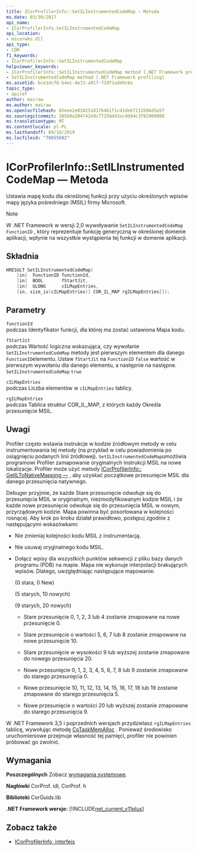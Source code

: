```yaml
---
title: ICorProfilerInfo::SetILInstrumentedCodeMap — Metoda
ms.date: 03/30/2017
api_name:
- ICorProfilerInfo.SetILInstrumentedCodeMap
api_location:
- mscorwks.dll
api_type:
- COM
f1_keywords:
- ICorProfilerInfo::SetILInstrumentedCodeMap
helpviewer_keywords:
- ICorProfilerInfo::SetILInstrumentedCodeMap method [.NET Framework profiling]
- SetILInstrumentedCodeMap method [.NET Framework profiling]
ms.assetid: bce1dcf8-b4ec-4e73-a917-f2df1ad49c8a
topic_type:
- apiref
author: mairaw
ms.author: mairaw
ms.openlocfilehash: 65eee2e834251817b461f1cd1debf212696d5a5f
ms.sourcegitcommit: 205b9a204742e9c77256d43ac9d94c3f82909808
ms.translationtype: MT
ms.contentlocale: pl-PL
ms.lasthandoff: 09/10/2019
ms.locfileid: "70855692"
---
```

# <a name="icorprofilerinfosetilinstrumentedcodemap-method"></a>ICorProfilerInfo::SetILInstrumentedCodeMap — Metoda

Ustawia mapę kodu dla określonej funkcji przy użyciu określonych wpisów mapy języka pośredniego (MSIL) firmy Microsoft.

> [!NOTE]
> W .NET Framework w wersji 2,0 wywoływanie `SetILInstrumentedCodeMap` `FunctionID` , który reprezentuje funkcję generyczną w określonej domenie aplikacji, wpłynie na wszystkie wystąpienia tej funkcji w domenie aplikacji.

## <a name="syntax"></a>Składnia

```cpp
HRESULT SetILInstrumentedCodeMap(
    [in]  FunctionID functionId,
    [in]  BOOL       fStartJit,
    [in]  ULONG      cILMapEntries,
    [in, size_is(cILMapEntries)] COR_IL_MAP rgILMapEntries[]);
```

## <a name="parameters"></a>Parametry

`functionId`\
podczas Identyfikator funkcji, dla której ma zostać ustawiona Mapa kodu.

`fStartJit`\
podczas Wartość logiczna wskazująca, czy wywołanie `SetILInstrumentedCodeMap` metody jest pierwszym elementem dla danego `FunctionID`elementu. Ustaw `fStartJit` na `FunctionID` `false` wartość w pierwszym wywołaniu dla danego elementu, a następnie na następne. `SetILInstrumentedCodeMap` `true`

`cILMapEntries`\
podczas Liczba elementów w `cILMapEntries` tablicy.

`rgILMapEntries`\
podczas Tablica struktur COR_IL_MAP, z których każdy Określa przesunięcie MSIL.

## <a name="remarks"></a>Uwagi

Profiler często wstawia instrukcje w kodzie źródłowym metody w celu instrumentowania tej metody (na przykład w celu powiadomienia po osiągnięciu podanych linii źródłowej). `SetILInstrumentedCodeMap`umożliwia programowi Profiler zamapowanie oryginalnych instrukcji MSIL na nowe lokalizacje. Profiler może użyć metody [ICorProfilerInfo:: GetILToNativeMapping —](../../../../docs/framework/unmanaged-api/profiling/icorprofilerinfo-getiltonativemapping-method.md) , aby uzyskać początkowe przesunięcie MSIL dla danego przesunięcia natywnego.

Debuger przyjmie, że każde Stare przesunięcie odwołuje się do przesunięcia MSIL w oryginalnym, niezmodyfikowanym kodzie MSIL i że każde nowe przesunięcie odwołuje się do przesunięcia MSIL w nowym, przyrządowym kodzie. Mapa powinna być posortowana w kolejności rosnącej. Aby krok po kroku działał prawidłowo, postępuj zgodnie z następującymi wskazówkami:

- Nie zmieniaj kolejności kodu MSIL z instrumentacją.

- Nie usuwaj oryginalnego kodu MSIL.

- Dołącz wpisy dla wszystkich punktów sekwencji z pliku bazy danych programu (PDB) na mapie. Mapa nie wykonuje interpolacji brakujących wpisów. Dlatego, uwzględniając następujące mapowanie:

  (0 stara, 0 New)

  (5 starych, 10 nowych)

  (9 starych, 20 nowych)

  - Stare przesunięcie 0, 1, 2, 3 lub 4 zostanie zmapowane na nowe przesunięcie 0.

  - Stare przesunięcie o wartości 5, 6, 7 lub 8 zostanie zmapowane na nowe przesunięcie 10.

  - Stare przesunięcie w wysokości 9 lub wyższej zostanie zmapowane do nowego przesunięcia 20.

  - Nowe przesunięcie 0, 1, 2, 3, 4, 5, 6, 7, 8 lub 9 zostanie zmapowane do starego przesunięcia 0.

  - Nowe przesunięcie 10, 11, 12, 13, 14, 15, 16, 17, 18 lub 19 zostanie zmapowane do starego przesunięcia 5.

  - Nowe przesunięcie o wartości 20 lub wyższej zostanie zmapowane do starego przesunięcia 9.

W .NET Framework 3,5 i poprzednich wersjach przydzielasz `rgILMapEntries` tablicę, wywołując metodę [CoTaskMemAlloc](/windows/desktop/api/combaseapi/nf-combaseapi-cotaskmemalloc) . Ponieważ środowisko uruchomieniowe przejmuje własność tej pamięci, profiler nie powinien próbować go zwolnić.

## <a name="requirements"></a>Wymagania

**Poszczególnych** Zobacz [wymagania systemowe](../../../../docs/framework/get-started/system-requirements.md).

**Nagłówki** CorProf. idl, CorProf. h

**Biblioteki** CorGuids.lib

**.NET Framework wersje:** [!INCLUDE[net_current_v11plus](../../../../includes/net-current-v11plus-md.md)]

## <a name="see-also"></a>Zobacz także

- [ICorProfilerInfo, interfejs](../../../../docs/framework/unmanaged-api/profiling/icorprofilerinfo-interface.md)
